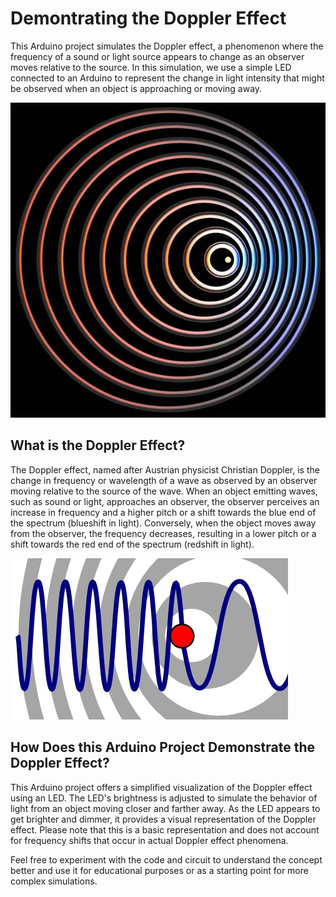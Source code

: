 # Demontrating the Doppler Effect
This Arduino project simulates the Doppler effect, a phenomenon where the frequency of a sound or light source appears to change as an observer moves relative to the source. In this simulation, we use a simple LED connected to an Arduino to represent the change in light intensity that might be observed when an object is approaching or moving away.

![alt text](img/1-doppler-effect.jpeg)

## What is the Doppler Effect?
The Doppler effect, named after Austrian physicist Christian Doppler, is the change in frequency or wavelength of a wave as observed by an observer moving relative to the source of the wave. When an object emitting waves, such as sound or light, approaches an observer, the observer perceives an increase in frequency and a higher pitch or a shift towards the blue end of the spectrum (blueshift in light). Conversely, when the object moves away from the observer, the frequency decreases, resulting in a lower pitch or a shift towards the red end of the spectrum (redshift in light).

![alt text](img/2-doppler-effect.jpeg)

## How Does this Arduino Project Demonstrate the Doppler Effect?
This Arduino project offers a simplified visualization of the Doppler effect using an LED. The LED's brightness is adjusted to simulate the behavior of light from an object moving closer and farther away. As the LED appears to get brighter and dimmer, it provides a visual representation of the Doppler effect. Please note that this is a basic representation and does not account for frequency shifts that occur in actual Doppler effect phenomena.

Feel free to experiment with the code and circuit to understand the concept better and use it for educational purposes or as a starting point for more complex simulations.
